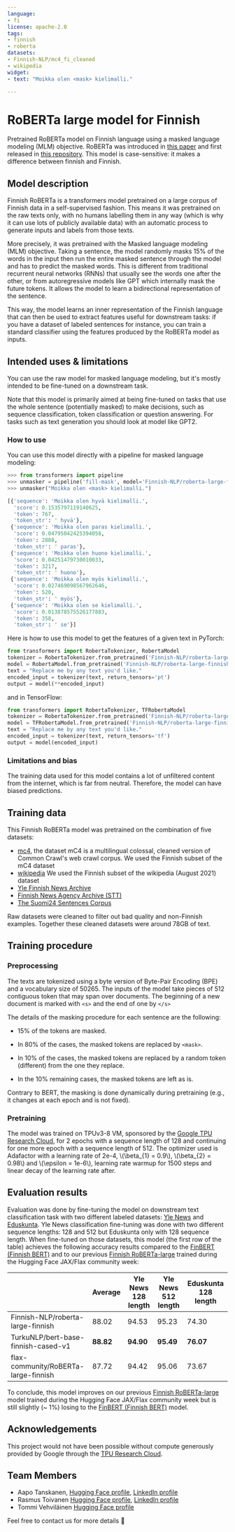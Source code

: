 ```yaml
---
language:
- fi
license: apache-2.0
tags:
- finnish
- roberta
datasets:
- Finnish-NLP/mc4_fi_cleaned
- wikipedia
widget:
- text: "Moikka olen <mask> kielimalli."

---
```


# RoBERTa large model for Finnish

Pretrained RoBERTa model on Finnish language using a masked language modeling (MLM) objective. RoBERTa was introduced in
[this paper](https://arxiv.org/abs/1907.11692) and first released in
[this repository](https://github.com/pytorch/fairseq/tree/master/examples/roberta). This model is case-sensitive: it
makes a difference between finnish and Finnish.

## Model description

Finnish RoBERTa is a transformers model pretrained on a large corpus of Finnish data in a self-supervised fashion. This means
it was pretrained on the raw texts only, with no humans labelling them in any way (which is why it can use lots of
publicly available data) with an automatic process to generate inputs and labels from those texts. 

More precisely, it was pretrained with the Masked language modeling (MLM) objective. Taking a sentence, the model
randomly masks 15% of the words in the input then run the entire masked sentence through the model and has to predict
the masked words. This is different from traditional recurrent neural networks (RNNs) that usually see the words one
after the other, or from autoregressive models like GPT which internally mask the future tokens. It allows the model to
learn a bidirectional representation of the sentence.

This way, the model learns an inner representation of the Finnish language that can then be used to extract features
useful for downstream tasks: if you have a dataset of labeled sentences for instance, you can train a standard
classifier using the features produced by the RoBERTa model as inputs.

## Intended uses & limitations

You can use the raw model for masked language modeling, but it's mostly intended to be fine-tuned on a downstream task.

Note that this model is primarily aimed at being fine-tuned on tasks that use the whole sentence (potentially masked)
to make decisions, such as sequence classification, token classification or question answering. For tasks such as text
generation you should look at model like GPT2.

### How to use

You can use this model directly with a pipeline for masked language modeling:

```python
>>> from transformers import pipeline
>>> unmasker = pipeline('fill-mask', model='Finnish-NLP/roberta-large-finnish')
>>> unmasker("Moikka olen <mask> kielimalli.")

[{'sequence': 'Moikka olen hyvä kielimalli.',
  'score': 0.1535797119140625,
  'token': 767,
  'token_str': ' hyvä'},
 {'sequence': 'Moikka olen paras kielimalli.',
  'score': 0.04795042425394058,
  'token': 2888,
  'token_str': ' paras'},
 {'sequence': 'Moikka olen huono kielimalli.',
  'score': 0.04251479730010033,
  'token': 3217,
  'token_str': ' huono'},
 {'sequence': 'Moikka olen myös kielimalli.',
  'score': 0.027469098567962646,
  'token': 520,
  'token_str': ' myös'},
 {'sequence': 'Moikka olen se kielimalli.',
  'score': 0.013878575526177883,
  'token': 358,
  'token_str': ' se'}]
```

Here is how to use this model to get the features of a given text in PyTorch:

```python
from transformers import RobertaTokenizer, RobertaModel
tokenizer = RobertaTokenizer.from_pretrained('Finnish-NLP/roberta-large-finnish')
model = RobertaModel.from_pretrained('Finnish-NLP/roberta-large-finnish')
text = "Replace me by any text you'd like."
encoded_input = tokenizer(text, return_tensors='pt')
output = model(**encoded_input)
```

and in TensorFlow:

```python
from transformers import RobertaTokenizer, TFRobertaModel
tokenizer = RobertaTokenizer.from_pretrained('Finnish-NLP/roberta-large-finnish')
model = TFRobertaModel.from_pretrained('Finnish-NLP/roberta-large-finnish', from_pt=True)
text = "Replace me by any text you'd like."
encoded_input = tokenizer(text, return_tensors='tf')
output = model(encoded_input)
```

### Limitations and bias

The training data used for this model contains a lot of unfiltered content from the internet, which is far from
neutral. Therefore, the model can have biased predictions.

## Training data

This Finnish RoBERTa model was pretrained on the combination of five datasets:
- [mc4](https://huggingface.co/datasets/mc4), the dataset mC4 is a multilingual colossal, cleaned version of Common Crawl's web crawl corpus. We used the Finnish subset of the mC4 dataset
- [wikipedia](https://huggingface.co/datasets/wikipedia) We used the Finnish subset of the wikipedia (August 2021) dataset
- [Yle Finnish News Archive](http://urn.fi/urn:nbn:fi:lb-2017070501)
- [Finnish News Agency Archive (STT)](http://urn.fi/urn:nbn:fi:lb-2018121001)
- [The Suomi24 Sentences Corpus](http://urn.fi/urn:nbn:fi:lb-2020021803)

Raw datasets were cleaned to filter out bad quality and non-Finnish examples. Together these cleaned datasets were around 78GB of text.

## Training procedure

### Preprocessing

The texts are tokenized using a byte version of Byte-Pair Encoding (BPE) and a vocabulary size of 50265. The inputs of
the model take pieces of 512 contiguous token that may span over documents. The beginning of a new document is marked
with `<s>` and the end of one by `</s>`

The details of the masking procedure for each sentence are the following:
- 15% of the tokens are masked.
- In 80% of the cases, the masked tokens are replaced by `<mask>`.

- In 10% of the cases, the masked tokens are replaced by a random token (different) from the one they replace.
- In the 10% remaining cases, the masked tokens are left as is.

Contrary to BERT, the masking is done dynamically during pretraining (e.g., it changes at each epoch and is not fixed).

### Pretraining

The model was trained on TPUv3-8 VM, sponsored by the [Google TPU Research Cloud](https://sites.research.google/trc/about/), for 2 epochs with a sequence length of 128 and continuing for one more epoch with a sequence length of 512. The optimizer used is Adafactor with a learning rate of 2e-4, \\(\beta_{1} = 0.9\\), \\(\beta_{2} = 0.98\\) and \\(\epsilon = 1e-6\\), learning rate warmup for 1500 steps and linear decay of the learning rate after.

## Evaluation results

Evaluation was done by fine-tuning the model on downstream text classification task with two different labeled datasets: [Yle News](https://github.com/spyysalo/yle-corpus) and [Eduskunta](https://github.com/aajanki/eduskunta-vkk). Yle News classification fine-tuning was done with two different sequence lengths: 128 and 512 but Eduskunta only with 128 sequence length.
When fine-tuned on those datasets, this model (the first row of the table) achieves the following accuracy results compared to the [FinBERT (Finnish BERT)](https://huggingface.co/TurkuNLP/bert-base-finnish-cased-v1) and to our previous [Finnish RoBERTa-large](https://huggingface.co/flax-community/RoBERTa-large-finnish) trained during the Hugging Face JAX/Flax community week:

|                                        | Average  | Yle News 128 length | Yle News 512 length | Eduskunta 128 length |
|----------------------------------------|----------|---------------------|---------------------|----------------------|
|Finnish-NLP/roberta-large-finnish       |88.02     |94.53                |95.23                |74.30                 |
|TurkuNLP/bert-base-finnish-cased-v1     |**88.82** |**94.90**            |**95.49**            |**76.07**             |
|flax-community/RoBERTa-large-finnish    |87.72     |94.42                |95.06                |73.67                 |

To conclude, this model improves on our previous [Finnish RoBERTa-large](https://huggingface.co/flax-community/RoBERTa-large-finnish) model trained during the Hugging Face JAX/Flax community week but is still slightly (~ 1%) losing to the [FinBERT (Finnish BERT)](https://huggingface.co/TurkuNLP/bert-base-finnish-cased-v1) model.

## Acknowledgements

This project would not have been possible without compute generously provided by Google through the
[TPU Research Cloud](https://sites.research.google/trc/).

## Team Members

- Aapo Tanskanen, [Hugging Face profile](https://huggingface.co/aapot), [LinkedIn profile](https://www.linkedin.com/in/aapotanskanen/)
- Rasmus Toivanen [Hugging Face profile](https://huggingface.co/RASMUS), [LinkedIn profile](https://www.linkedin.com/in/rasmustoivanen/)
- Tommi Vehviläinen [Hugging Face profile](https://huggingface.co/Tommi)

Feel free to contact us for more details 🤗